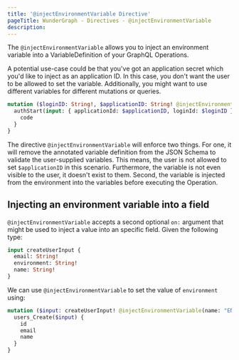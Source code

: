 ```yaml
---
title: '@injectEnvironmentVariable Directive'
pageTitle: WunderGraph - Directives - @injectEnvironmentVariable
description:
---
```


The `@injectEnvironmentVariable` allows you to inject an environment variable into a VariableDefinition of your GraphQL Operations.

A potential use-case could be that you've got an application secret which you'd like to inject as an application ID.
In this case, you don't want the user to be allowed to set the variable.
Additionally, you might want to use different variables for different mutations or queries.

```graphql
mutation ($loginID: String!, $applicationID: String! @injectEnvironmentVariable(name: "AUTH_APP_ID")) {
  authStart(input: { applicationId: $applicationID, loginId: $loginID }) {
    code
  }
}
```

The directive `@injectEnvironmentVariable` will enforce two things.
For one, it will remove the annotated variable definition from the JSON Schema to validate the user-supplied variables.
This means, the user is not allowed to set `$applicationID` in this scenario.
Furthermore, the variable is not even visible to the user, it doesn't exist to them.
Second, the variable is injected from the environment into the variables before executing the Operation.

## Injecting an environment variable into a field

`@injectEnvironmentVariable` accepts a second optional `on:` argument that might be used to inject a value into an
specific field. Given the following type:

```graphql
input createUserInput {
  email: String!
  environment: String!
  name: String!
}
```

We can use `@injectEnvironmentVariable` to set the value of `environment` using:

```graphql
mutation ($input: createUserInput! @injectEnvironmentVariable(name: "ENVIRONMENT", on: "environment")) {
  users_Create($input) {
    id
    email
    name
  }
}
```
